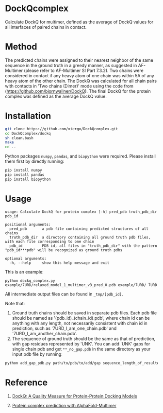 # DockQcomplex
Calculate DockQ for multimer, defined as the average of DockQ values for all interfaces of paired chains in contact.


# Method
The predicted chains were assigned to their nearest neighbor of the same sequence in the ground truth in a greedy manner, as suggested in AF-Multimer (please refer to AF-Multimer SI Part 7.3.2). Two chains were considered in contact if any heavy atom of one chain was within 5A of any heavy atom of the other chain. The DockQ was calculated for all chain pairs with contacts in 'Two chains (Dimer)' mode using the code from (https://github.com/bjornwallner/DockQ). The final DockQ for the protein complex was defined as the average DockQ value.

# Installation
```bash
git clone https://github.com/xiergo/DockQcomplex.git
cd DockQcomplex/dockq
sh clean.bash
make
cd ..
```

Python packages `numpy`, `pandas`, and `biopython` were required. Please install them first by directly running:
```bash
pip install numpy
pip install pandas
pip install biopython
```

# Usage
```
usage: Calculate DockQ for protein complex [-h] pred_pdb truth_pdb_dir pdb_id

positional arguments:
  pred_pdb       a pdb file containing predicted structures of all chains
  truth_pdb_dir  a directory containing all ground truth pdb files, with each file corresponding to one chain
  pdb_id         PDB id, all files in "truth_pdb_dir" with the pattern "pdb_id***pdb" will be recognized as ground truth pdbs

optional arguments:
  -h, --help     show this help message and exit
```

This is an example:
```
python dockq_complex.py example/7URD/relaxed_model_1_multimer_v3_pred_0.pdb example/7URD/ 7URD
```

All intermediate output files can be found in `_tmp/[pdb_id]`.


Note that:
1. Ground truth chains should be saved in separate pdb files. Each pdb file should be named as '(pdb_id)_(chain_id).pdb', where chain id can be anything with any length, not necessarily consistent with chain id in prediction, such as '7URD_I_am_one_chain.pdb' and '7URD_I_am_another_chain.pdb'.
2. The sequence of ground truth should be the same as that of prediction, with gap residues represented by 'UNK'. You can add 'UNK' gaps for single chain pdb and get `**_no_gap.pdb` in the same directory as your input pdb file by running:
```bash
python add_gap_pdb.py path/to/pdb/to/add/gap sequence_length_of_resulted_pdb
```


# Reference
1. [DockQ: A Quality Measure for Protein-Protein Docking Models](https://journals.plos.org/plosone/article?id=10.1371/journal.pone.0161879)

2. [Protein complex prediction with AlphaFold-Multimer](https://www.biorxiv.org/content/10.1101/2021.10.04.463034v1)
